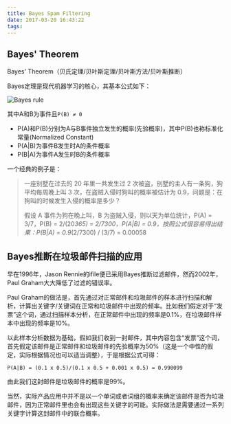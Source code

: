 ```yaml
---
title: Bayes Spam Filtering
date: 2017-03-20 16:43:22
tags:
---
```


## Bayes' Theorem
Bayes' Theorem（贝氏定理/贝叶斯定理/贝叶斯方法/贝叶斯推断）

Bayes定理是现代机器学习的核心，其基本公式如下：

![Bayes rule](https://wikimedia.org/api/rest_v1/media/math/render/svg/b1078eae6dea894bd826f0b598ff41130ee09c19)

其中A和B为事件且`P(B) ≠ 0`

- P(A)和P(B)分别为A与B事件独立发生的概率(先验概率)，其中P(B)也称标准化常量(Normalized Constant)
- P(A|B)为事件B发生时A的条件概率
- P(B|A)为事件A发生时B的条件概率

一个经典的例子是：

> 一座别墅在过去的 20 年里一共发生过 2 次被盗，别墅的主人有一条狗，狗平均每周晚上叫 3 次，在盗贼入侵时狗叫的概率被估计为 0.9，问题是：在狗叫的时候发生入侵的概率是多少？
> 
> 假设 A 事件为狗在晚上叫，B 为盗贼入侵，则以天为单位统计，P(A) = 3/7，P(B) = 2/(20*365) = 2/7300，P(A|B) = 0.9，按照公式很容易得出结果：P(B|A) = 0.9*(2/7300) / (3/7) = 0.00058

## Bayes推断在垃圾邮件扫描的应用

早在1996年，Jason Rennie的ifile便已采用Bayes推断过滤邮件，然而2002年，Paul Graham大大降低了过滤的错误率。

Paul Graham的做法是，首先通过对正常邮件和垃圾邮件的样本进行扫描和解析，计算出关键字/关键词在正常和垃圾邮件中出现的频率。比如我们假定对于“发票”这个词，通过扫描样本分析，在正常邮件中出现的频率是0.1%，在垃圾邮件样本中出现的频率是10%。

以此样本分析数据为基础，假如我们收到一封邮件，其中内容包含“发票”这个词，首先假定该邮件是正常邮件和垃圾邮件的先验概率为50%（这是一个中性的假定，实际根据情况也可以适当调整），于是根据公式可得：

`P(A|B) = (0.1 x 0.5)/(0.1 x 0.5 + 0.001 x 0.5) = 0.990099` 

由此我们这封邮件是垃圾邮件的概率是99%。

当然，实际产品应用中并不是以一个单词或者词组的概率来确定该邮件是否为垃圾邮件，因为正常邮件里也会有出现这些关键字的可能。实际做法是需要通过一系列关键字计算这封邮件中的联合概率。